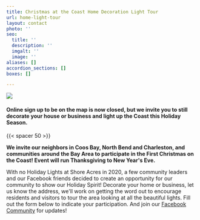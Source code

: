 ```yaml
---
title: Christmas at the Coast Home Decoration Light Tour
url: home-light-tour
layout: contact
photo: ''
seo:
  title: ''
  description: ''
  imgalt: ''
  image: ''
aliases: []
accordion_sections: []
boxes: []

---
```

![](/img/catc-form-header-695x322-v02-1.jpg)

#### Online sign up to be on the map is now closed, but we invite you to still decorate your house or business and light up the Coast this Holiday Season.

{{< spacer 50 >}}

**We invite our neighbors in Coos Bay, North Bend and Charleston, and communities around the Bay Area to participate in the First Christmas on the Coast! Event will run Thanksgiving to New Year's Eve.**

With no Holiday Lights at Shore Acres in 2020, a few community leaders and our Facebook friends decided to create an opportunity for our community to show our Holiday Spirit! Decorate your home or business, let us know the address, we'll work on getting the word out to encourage residents and visitors to tour the area looking at all the beautiful lights. Fill out the form below to indicate your participation. And join our [Facebook Community](https://www.facebook.com/ChristmasattheCoast/) for updates!